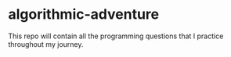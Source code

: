 # algorithmic-adventure
This repo will contain all the programming questions that I practice throughout my journey. 